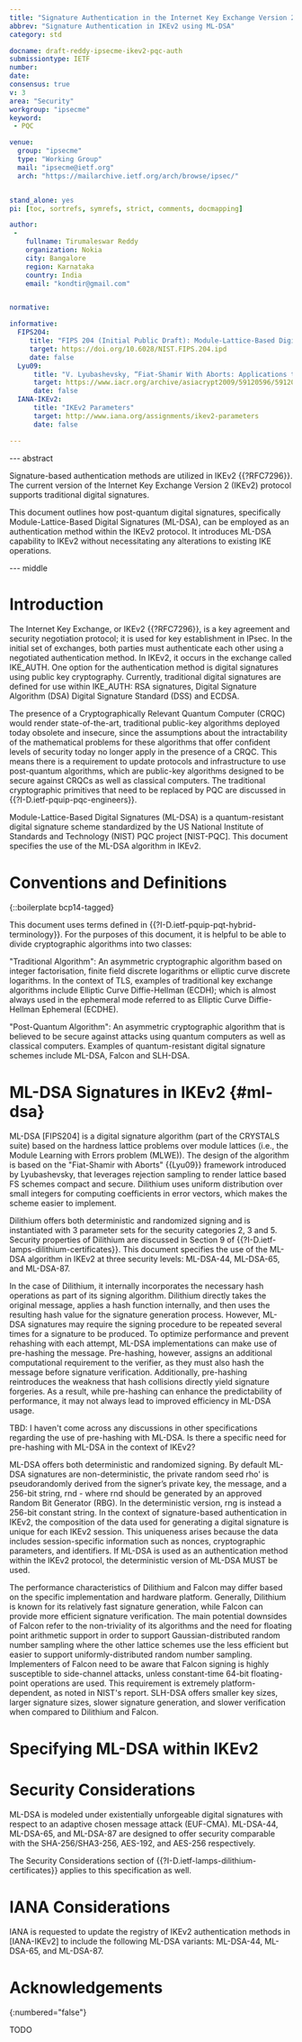 ```yaml
---
title: "Signature Authentication in the Internet Key Exchange Version 2 (IKEv2) using ML-DSA"
abbrev: "Signature Authentication in IKEv2 using ML-DSA"
category: std

docname: draft-reddy-ipsecme-ikev2-pqc-auth
submissiontype: IETF
number:
date:
consensus: true
v: 3
area: "Security"
workgroup: "ipsecme"
keyword:
 - PQC

venue:
  group: "ipsecme"
  type: "Working Group"
  mail: "ipsecme@ietf.org"
  arch: "https://mailarchive.ietf.org/arch/browse/ipsec/"


stand_alone: yes
pi: [toc, sortrefs, symrefs, strict, comments, docmapping]

author:
 -
    fullname: Tirumaleswar Reddy
    organization: Nokia
    city: Bangalore
    region: Karnataka
    country: India
    email: "kondtir@gmail.com"


normative:

informative:
  FIPS204:
     title: "FIPS 204 (Initial Public Draft): Module-Lattice-Based Digital Signature Standard"
     target: https://doi.org/10.6028/NIST.FIPS.204.ipd
     date: false
  Lyu09:
      title: "V. Lyubashevsky, “Fiat-Shamir With Aborts: Applications to Lattice and Factoring-Based Signatures“, ASIACRYPT 2009"
      target: https://www.iacr.org/archive/asiacrypt2009/59120596/59120596.pdf
      date: false
  IANA-IKEv2: 
      title: "IKEv2 Parameters"
      target: http://www.iana.org/assignments/ikev2-parameters
      date: false

---
```


--- abstract

Signature-based authentication methods are utilized in IKEv2 {{?RFC7296}}. The current version of the Internet Key Exchange Version 2 (IKEv2) protocol supports traditional digital signatures.

This document outlines how post-quantum digital signatures, specifically Module-Lattice-Based Digital Signatures (ML-DSA), can be employed as an authentication method within the IKEv2 protocol. It introduces ML-DSA capability to IKEv2 without necessitating any alterations to existing IKE operations.

--- middle

# Introduction

The Internet Key Exchange, or IKEv2 {{?RFC7296}}, is a key agreement and security negotiation protocol; it is used for key establishment in IPsec.  In the initial set of exchanges, both parties must
authenticate each other using a negotiated authentication method.  In IKEv2, it occurs in the exchange called IKE_AUTH.  One option for the authentication method is digital signatures using public key
cryptography.  Currently, traditional digital signatures are defined for use within IKE_AUTH: RSA signatures, Digital Signature Algorithm (DSA) Digital Signature Standard (DSS) and ECDSA. 

The presence of a Cryptographically Relevant Quantum Computer (CRQC) would render state-of-the-art, traditional public-key algorithms deployed today obsolete and insecure, since the assumptions about the intractability of the mathematical problems for these algorithms that offer confident levels of security today no longer apply in the presence of a CRQC. This means there is a requirement to update protocols and infrastructure to use post-quantum algorithms, which are public-key algorithms designed to be secure against CRQCs as well as classical computers. The traditional cryptographic primitives that need to be replaced by PQC are discussed in {{?I-D.ietf-pquip-pqc-engineers}}.

Module-Lattice-Based Digital Signatures (ML-DSA) is a quantum-resistant digital signature scheme standardized by the US National Institute of Standards and Technology (NIST) PQC project [NIST-PQC].
This document specifies the use of the ML-DSA algorithm in IKEv2. 

# Conventions and Definitions

{::boilerplate bcp14-tagged}

This document uses terms defined in {{?I-D.ietf-pquip-pqt-hybrid-terminology}}. For the purposes of this document, it is helpful to be able to divide cryptographic algorithms
into two classes:

"Traditional Algorithm": An asymmetric cryptographic algorithm based
on integer factorisation, finite field discrete logarithms or elliptic
curve discrete logarithms. In the context of TLS, examples of
traditional key exchange algorithms include Elliptic Curve
Diffie-Hellman (ECDH); which is almost always used in the ephemeral mode referred to
as Elliptic Curve Diffie-Hellman Ephemeral (ECDHE).

"Post-Quantum Algorithm": An asymmetric cryptographic algorithm that is believed to be secure against attacks using quantum computers as well as classical computers. Examples of quantum-resistant digital signature schemes include ML-DSA, Falcon and SLH-DSA.


# ML-DSA Signatures in IKEv2 {#ml-dsa}

ML-DSA [FIPS204] is a digital signature algorithm (part of the CRYSTALS suite) based on the hardness lattice problems over module lattices (i.e., the Module Learning with Errors problem (MLWE)). The design of the algorithm is based on the "Fiat-Shamir with Aborts" {{Lyu09}} framework introduced by Lyubashevsky, that leverages rejection sampling to render lattice based FS schemes compact and secure. Dilithium uses uniform distribution over small integers for computing coefficients in error vectors, which makes the scheme easier to implement.

Dilithium offers both deterministic and randomized signing and is instantiated with 3 parameter sets for the security categories 2, 3 and 5. Security properties of Dilithium are discussed in Section 9 of {{?I-D.ietf-lamps-dilithium-certificates}}. This document specifies the use of the ML-DSA algorithm in IKEv2 at three security levels: ML-DSA-44, ML-DSA-65, and ML-DSA-87. 

In the case of Dilithium, it internally incorporates the necessary hash operations as part of its signing algorithm. Dilithium directly takes the original message, applies a hash function internally, and then uses the resulting hash value for the signature generation process. However, ML-DSA signatures may require the signing procedure to be repeated several times for a signature to be produced. To optimize performance and prevent rehashing with each attempt, ML-DSA implementations can make use of pre-hashing the message. Pre-hashing, however, assigns an additional computational requirement to the verifier, as they must also hash the message before signature verification. Additionally, pre-hashing reintroduces the weakness that hash collisions directly yield signature forgeries. As a result, while pre-hashing can enhance the predictability of performance, it may not always lead to improved efficiency in ML-DSA usage.

TBD: I haven't come across any discussions in other specifications regarding the use of pre-hashing with ML-DSA. Is there a specific need for pre-hashing with ML-DSA in the context of IKEv2?

ML-DSA offers both deterministic and randomized signing. By default ML-DSA signatures are non-deterministic, the private random seed rho' is pseudorandomly derived from the signer’s private key, the message, and a 256-bit string, rnd - where rnd should be generated by an approved Random Bit Generator (RBG). In the deterministic version, rng is instead a 256-bit constant string. In the context of signature-based authentication in IKEv2, the composition of the data used for generating a digital signature is unique for each IKEv2 session. This uniqueness arises because the data includes session-specific information such as nonces, cryptographic parameters, and identifiers. If ML-DSA is used as an authentication method within the IKEv2 protocol, the deterministic version of ML-DSA MUST be used.

The performance characteristics of Dilithium and Falcon may differ based on the specific implementation and hardware platform. Generally, Dilithium is known for its relatively fast signature generation, while Falcon can provide more efficient signature verification. The main potential downsides of Falcon refer to the non-triviality of its algorithms and the need for floating point arithmetic support in order to support Gaussian-distributed random number sampling where the other lattice schemes use the less efficient but easier to support uniformly-distributed random number sampling. Implementers of Falcon need to be aware that Falcon signing is highly susceptible to side-channel attacks, unless constant-time 64-bit floating-point operations are used. This requirement is extremely platform-dependent, as noted in NIST's report. SLH-DSA offers smaller key sizes, larger signature sizes, slower signature generation, and slower verification when compared to Dilithium and Falcon.

# Specifying ML-DSA within IKEv2

# Security Considerations

ML-DSA is modeled under existentially unforgeable digital signatures with respect to an adaptive chosen message attack (EUF-CMA). ML-DSA-44, ML-DSA-65, and ML-DSA-87 are designed to offer security
comparable with the SHA-256/SHA3-256, AES-192, and AES-256 respectively.

The Security Considerations section of {{?I-D.ietf-lamps-dilithium-certificates}} applies to this specification as well.

# IANA Considerations

IANA is requested to update the registry of IKEv2 authentication methods in [IANA-IKEv2] to include the following ML-DSA variants: ML-DSA-44, ML-DSA-65, and ML-DSA-87.

# Acknowledgements
{:numbered="false"}

TODO

